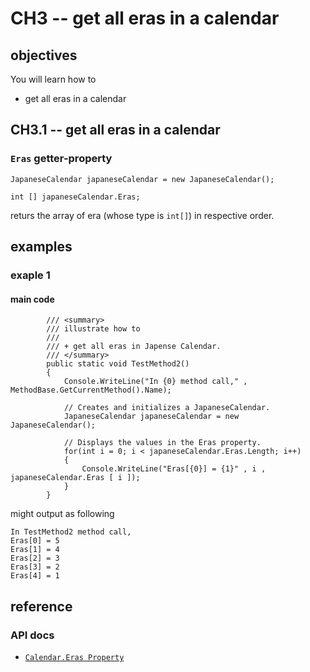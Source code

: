 # CH3 -- get all eras in a calendar
## objectives
You will learn how to 

+ get all eras in a calendar

## CH3.1 -- get all eras in a calendar
### `Eras` getter-property

```
JapaneseCalendar japaneseCalendar = new JapaneseCalendar();

int [] japaneseCalendar.Eras;
```

returs the array of era (whose type is `int[]`) in respective order.

## examples
### exaple 1
#### main code

```
        /// <summary>
        /// illustrate how to
        /// 
        /// + get all eras in Japense Calendar.
        /// </summary>
        public static void TestMethod2()
        {
            Console.WriteLine("In {0} method call," , MethodBase.GetCurrentMethod().Name);

            // Creates and initializes a JapaneseCalendar.
            JapaneseCalendar japaneseCalendar = new JapaneseCalendar();

            // Displays the values in the Eras property.
            for(int i = 0; i < japaneseCalendar.Eras.Length; i++)
            {
                Console.WriteLine("Eras[{0}] = {1}" , i , japaneseCalendar.Eras [ i ]);
            }
        }
```

might output as following

```
In TestMethod2 method call,
Eras[0] = 5
Eras[1] = 4
Eras[2] = 3
Eras[3] = 2
Eras[4] = 1
```

## reference 
### API docs
+ [`Calendar.Eras Property`](https://learn.microsoft.com/en-us/dotnet/api/system.globalization.calendar.eras?view=net-9.0)
